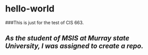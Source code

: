 # hello-world
###This is just for the test of CIS 663.

*As the student of MSIS at Murray state University, I was assigned to create a repo.*
---
